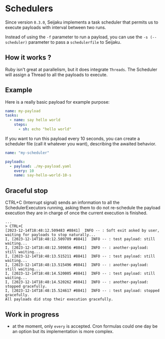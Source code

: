 # Schedulers

Since version `0.3.0`, Seijaku implements a task scheduler that permits us to execute payloads with interval between two runs.

Instead of using the `-f` parameter to run a payload, you can use the `-s (--scheduler)` parameter to pass a `schedulerfile` to Seijaku.

## How it works ?

Ruby isn't great at parallelism, but it does integrate `Threads`. The Scheduler will assign a Thread to all the payloads to execute.

## Example

Here is a really basic payload for example purpose:

```yaml
name: my-payload
tasks:
  - name: say hello world
    steps:
      - sh: echo "hello world"
```

If you want to run this payload every 10 seconds, you can create a scheduler file (call it whatever you want), describing the awaited behavior.

```yaml
name: "my-scheduler"

payloads:
  - payload: ./my-payload.yaml
    every: 10
    name: say-hello-world-10-s
```

## Graceful stop

CTRL+C (Interrupt signal) sends an information to all the SchedulerExecutors running, asking them to do not re-schedule the payload execution they are in charge of once the current execution is finished.

```
...
> CTRL+C
[2023-12-14T18:48:12.509483 #8841]  INFO -- : Soft exit asked by user, waiting for payloads to stop naturally...
I, [2023-12-14T18:48:12.509789 #8841]  INFO -- : test payload: still waiting...
I, [2023-12-14T18:48:12.509856 #8841]  INFO -- : another-payload: still waiting...
I, [2023-12-14T18:48:13.515211 #8841]  INFO -- : test payload: still waiting...
I, [2023-12-14T18:48:13.515496 #8841]  INFO -- : another-payload: still waiting...
I, [2023-12-14T18:48:14.520005 #8841]  INFO -- : test payload: still waiting...
I, [2023-12-14T18:48:14.520262 #8841]  INFO -- : another-payload: stopped gracefully.
I, [2023-12-14T18:48:15.524617 #8841]  INFO -- : test payload: stopped gracefully.
All payloads did stop their execution gracefully.
```

## Work in progress

* at the moment, only `every` is accepted. Cron formulas could one day be an option but its implementation is more complex.
